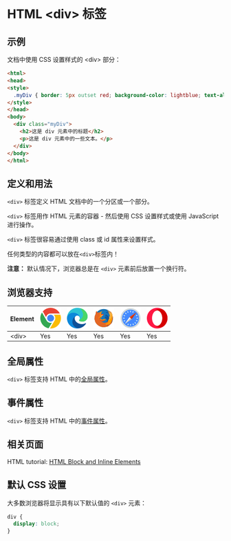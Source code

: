 HTML \<div> 标签
===

## 示例

文档中使用 CSS 设置样式的 \<div> 部分：

```html idoc:preview:iframe
<html>
<head>
<style>
  .myDiv { border: 5px outset red; background-color: lightblue; text-align: center; }
</style>
</head>
<body>
  <div class="myDiv">
    <h2>这是 div 元素中的标题</h2>
    <p>这是 div 元素中的一些文本。</p>
  </div>
</body>
</html>
```

## 定义和用法

`<div>` 标签定义 HTML 文档中的一个分区或一个部分。

`<div>` 标签用作 HTML 元素的容器 - 然后使用 CSS 设置样式或使用 JavaScript 进行操作。

`<div>` 标签很容易通过使用 class 或 id 属性来设置样式。

任何类型的内容都可以放在`<div>`标签内！

**注意：** 默认情况下，浏览器总是在 `<div>` 元素前后放置一个换行符。

## 浏览器支持

| Element | ![chrome][1] | ![edge][2] | ![firefox][3] | ![safari][4] | ![opera][5] |
| ----- | --- | --- | --- | --- | --- |
| \<div>  | Yes | Yes | Yes | Yes | Yes |

## 全局属性

`<div>` 标签支持 HTML 中的[全局属性](../reference/standardattributes.md)。

## 事件属性

`<div>` 标签支持 HTML 中的[事件属性](../reference/eventattributes.md)。

## 相关页面

HTML tutorial: [HTML Block and Inline Elements](../tutorial/blocks.md)

## 默认 CSS 设置

大多数浏览器将显示具有以下默认值的 `<div>` 元素：

```css
div {
  display: block;
}
```

[1]: ../assets/chrome.svg
[2]: ../assets/edge.svg
[3]: ../assets/firefox.svg
[4]: ../assets/safari.svg
[5]: ../assets/opera.svg